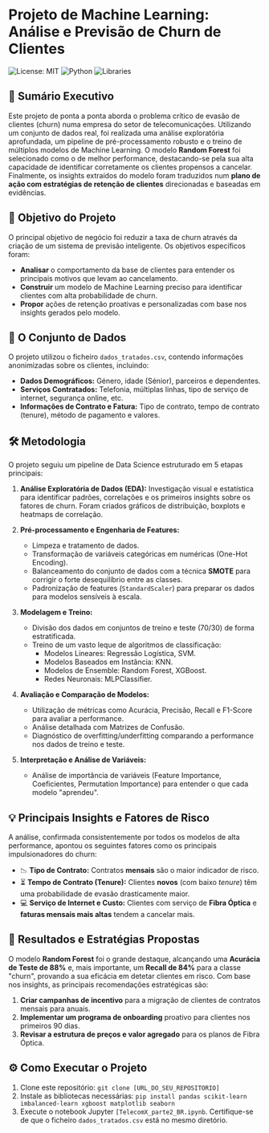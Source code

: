 # Projeto de Machine Learning: Análise e Previsão de Churn de Clientes

![License: MIT](https://img.shields.io/badge/License-MIT-yellow.svg)
![Python](https://img.shields.io/badge/Python-3.9+-blue.svg)
![Libraries](https://img.shields.io/badge/Libraries-Scikit--learn%2C%20Pandas%2C%20XGBoost-orange.svg)

## 📖 Sumário Executivo

Este projeto de ponta a ponta aborda o problema crítico de evasão de clientes (churn) numa empresa do setor de telecomunicações. Utilizando um conjunto de dados real, foi realizada uma análise exploratória aprofundada, um pipeline de pré-processamento robusto e o treino de múltiplos modelos de Machine Learning. O modelo **Random Forest** foi selecionado como o de melhor performance, destacando-se pela sua alta capacidade de identificar corretamente os clientes propensos a cancelar. Finalmente, os insights extraídos do modelo foram traduzidos num **plano de ação com estratégias de retenção de clientes** direcionadas e baseadas em evidências.

## 🎯 Objetivo do Projeto

O principal objetivo de negócio foi reduzir a taxa de churn através da criação de um sistema de previsão inteligente. Os objetivos específicos foram:
* **Analisar** o comportamento da base de clientes para entender os principais motivos que levam ao cancelamento.
* **Construir** um modelo de Machine Learning preciso para identificar clientes com alta probabilidade de churn.
* **Propor** ações de retenção proativas e personalizadas com base nos insights gerados pelo modelo.

## 📂 O Conjunto de Dados

O projeto utilizou o ficheiro `dados_tratados.csv`, contendo informações anonimizadas sobre os clientes, incluindo:
* **Dados Demográficos:** Género, idade (Sénior), parceiros e dependentes.
* **Serviços Contratados:** Telefonia, múltiplas linhas, tipo de serviço de internet, segurança online, etc.
* **Informações de Contrato e Fatura:** Tipo de contrato, tempo de contrato (tenure), método de pagamento e valores.

## 🛠️ Metodologia

O projeto seguiu um pipeline de Data Science estruturado em 5 etapas principais:

1.  **Análise Exploratória de Dados (EDA):** Investigação visual e estatística para identificar padrões, correlações e os primeiros insights sobre os fatores de churn. Foram criados gráficos de distribuição, boxplots e heatmaps de correlação.

2.  **Pré-processamento e Engenharia de Features:**
    * Limpeza e tratamento de dados.
    * Transformação de variáveis categóricas em numéricas (One-Hot Encoding).
    * Balanceamento do conjunto de dados com a técnica **SMOTE** para corrigir o forte desequilíbrio entre as classes.
    * Padronização de features (`StandardScaler`) para preparar os dados para modelos sensíveis à escala.

3.  **Modelagem e Treino:**
    * Divisão dos dados em conjuntos de treino e teste (70/30) de forma estratificada.
    * Treino de um vasto leque de algoritmos de classificação:
        * Modelos Lineares: Regressão Logística, SVM.
        * Modelos Baseados em Instância: KNN.
        * Modelos de Ensemble: Random Forest, XGBoost.
        * Redes Neuronais: MLPClassifier.

4.  **Avaliação e Comparação de Modelos:**
    * Utilização de métricas como Acurácia, Precisão, Recall e F1-Score para avaliar a performance.
    * Análise detalhada com Matrizes de Confusão.
    * Diagnóstico de overfitting/underfitting comparando a performance nos dados de treino e teste.

5.  **Interpretação e Análise de Variáveis:**
    * Análise de importância de variáveis (Feature Importance, Coeficientes, Permutation Importance) para entender o que cada modelo "aprendeu".

## 💡 Principais Insights e Fatores de Risco

A análise, confirmada consistentemente por todos os modelos de alta performance, apontou os seguintes fatores como os principais impulsionadores do churn:
* 📉 **Tipo de Contrato:** Contratos **mensais** são o maior indicador de risco.
* ⏳ **Tempo de Contrato (Tenure):** Clientes **novos** (com baixo *tenure*) têm uma probabilidade de evasão drasticamente maior.
* 💻 **Serviço de Internet e Custo:** Clientes com serviço de **Fibra Óptica** e **faturas mensais mais altas** tendem a cancelar mais.

## 🚀 Resultados e Estratégias Propostas

O modelo **Random Forest** foi o grande destaque, alcançando uma **Acurácia de Teste de 88%** e, mais importante, um **Recall de 84%** para a classe "churn", provando a sua eficácia em detetar clientes em risco. Com base nos insights, as principais recomendações estratégicas são:

1.  **Criar campanhas de incentivo** para a migração de clientes de contratos mensais para anuais.
2.  **Implementar um programa de onboarding** proativo para clientes nos primeiros 90 dias.
3.  **Revisar a estrutura de preços e valor agregado** para os planos de Fibra Óptica.

## ⚙️ Como Executar o Projeto

1.  Clone este repositório: `git clone [URL_DO_SEU_REPOSITORIO]`
2.  Instale as bibliotecas necessárias: `pip install pandas scikit-learn imbalanced-learn xgboost matplotlib seaborn`
3.  Execute o notebook Jupyter `[TelecomX_parte2_BR.ipynb`. Certifique-se de que o ficheiro `dados_tratados.csv` está no mesmo diretório.
